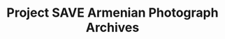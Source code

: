 ---
layout: repo
title: "Project SAVE Armenian Photograph Archives"
id: 18665
permalink: repos/18665/
---